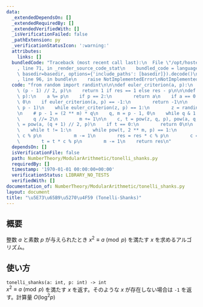 ```yaml
---
data:
  _extendedDependsOn: []
  _extendedRequiredBy: []
  _extendedVerifiedWith: []
  _isVerificationFailed: false
  _pathExtension: py
  _verificationStatusIcon: ':warning:'
  attributes:
    links: []
  bundledCode: "Traceback (most recent call last):\n  File \"/opt/hostedtoolcache/Python/3.10.5/x64/lib/python3.10/site-packages/onlinejudge_verify/documentation/build.py\"\
    , line 71, in _render_source_code_stat\n    bundled_code = language.bundle(stat.path,\
    \ basedir=basedir, options={'include_paths': [basedir]}).decode()\n  File \"/opt/hostedtoolcache/Python/3.10.5/x64/lib/python3.10/site-packages/onlinejudge_verify/languages/python.py\"\
    , line 96, in bundle\n    raise NotImplementedError\nNotImplementedError\n"
  code: "from random import randint\n\n\ndef euler_criterion(a, p):\n    res = pow(a,\
    \ (p - 1) // 2, p)\n    return 1 if res == 1 else res - p\n\n\ndef tonelli_shanks(a,\
    \ p):\n    a %= p\n    if p == 2:\n        return a\n    if a == 0:\n        return\
    \ 0\n    if euler_criterion(a, p) == -1:\n        return -1\n\n    z = randint(1,\
    \ p - 1)\n    while euler_criterion(z, p) == 1:\n        z = randint(1, p - 1)\n\
    \n    # p - 1 = (2 ** m) * q\n    q, m = p - 1, 0\n    while q & 1 == 0:\n   \
    \     q //= 2\n        m += 1\n\n    c, t = pow(z, q, p), pow(a, q, p)\n    res\
    \ = pow(a, (q + 1) // 2, p)\n    if t == 0:\n        return 0\n\n    m -= 2\n\
    \    while t != 1:\n        while pow(t, 2 ** m, p) == 1:\n            c = c *\
    \ c % p\n            m -= 1\n        res = res * c % p\n        c = c * c % p\n\
    \        t = t * c % p\n        m -= 1\n    return res\n"
  dependsOn: []
  isVerificationFile: false
  path: NumberTheory/ModularArithmetic/tonelli_shanks.py
  requiredBy: []
  timestamp: '1970-01-01 00:00:00+00:00'
  verificationStatus: LIBRARY_NO_TESTS
  verifiedWith: []
documentation_of: NumberTheory/ModularArithmetic/tonelli_shanks.py
layout: document
title: "\u5E73\u65B9\u5270\u4F59 (Tonelli-Shanks)"
---
```


## 概要
整数 $a$ と素数 $p$ が与えられたとき $x^2 \equiv a \pmod{p}$ を満たす $x$ を求めるアルゴリズム。

## 使い方
`tonelli_shanks(a: int, p: int) -> int`  
$x^2 \equiv a \pmod{p}$ を満たす $x$ を返す。そのような $x$ が存在しない場合は `-1` を返す。計算量 $O(\log^2 p)$
